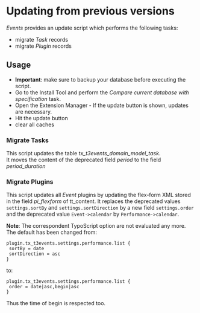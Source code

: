 Updating from previous versions
===============================

_Events_ provides an update script which performs the following tasks:
* migrate _Task_ records
* migrate _Plugin_ records


## Usage
* **Important**: make sure to backup your database before executing the script.
* Go to the Install Tool and perform the _Compare current database with specification_ task.
* Open the Extension Manager - If the update button is shown, updates are necessary.
* Hit the update button
* clear all caches


### Migrate Tasks
This script updates the table _tx_t3events_domain_model_task_.  
It moves the content of the deprecated field _period_ to the field _period_duration_


### Migrate Plugins
This script updates all _Event_ plugins by updating the flex-form XML stored in the field _pi_flexform_ of tt_content. 
It replaces the deprecated values `settings.sortBy` and `settings.sortDirection` by a new field `settings.order` and the 
deprecated value `Event->calendar` by `Performance->calendar`.

**Note**: The correspondent TypoScript option are not evaluated any more. The default has been changed from:

```
plugin.tx_t3events.settings.performance.list {
 sortBy = date
 sortDirection = asc
}
```
to:

```
plugin.tx_t3events.settings.performance.list {
 order = date|asc,begin|asc
}
```
Thus the time of begin is respected too.
